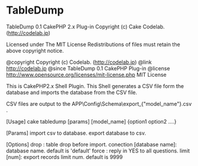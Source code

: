 # TableDump

TableDump 0.1 CakePHP 2.x Plug-in
Copyright (c) Cake Codelab. (http://codelab.jp)

Licensed under The MIT License
Redistributions of files must retain the above copyright notice.

 @copyright     Copyright (c) Codelab. (http://codelab.jp)
 @link          http://codelab.jp
 @since         TableDump 0.1 CakePHP Plug-in
 @license       http://www.opensource.org/licenses/mit-license.php MIT License

This is CakePHP2.x Shell Plugin.
This Shell generates a CSV file form the database and imports the database from the CSV file.

CSV files are output to the APP\Config\Schema\export_{"model_name"}.csv .


[Usage]
cake tabledump [params] [model_name] {option1 option2 ....}

[Params]
import		csv to database.
export		database to csv.

[Options]
drop : table drop before import.
conection [database name]: database name. default is 'default'
force : reply in YES to all questions.
limit [num]: export records limit num.  default is 9999


